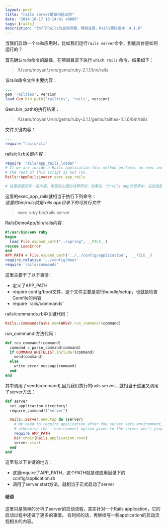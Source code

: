 ```yaml
---
layout: post
title: "rails server是如何启动的"
date: "2014-10-17 10:14:41 +0800"
tags: [rails]
description: "分析了Rails的启动流程，特别注意，Rails源码版本：4.1.6"
---
```


当我们启动一个rails应用时，比如我们运行`rails server`命令，到底后台是如何运行的？

首先确认rails命令的路径，在项目目录下执行 `which rails` 命令，结果如下：

> /Users/moyan/.rvm/gems/ruby-2.1.1/bin/rails


该rails命令文件主要内容：

```ruby
...
gem 'railties', version
load Gem.bin_path('railties', 'rails', version)
```

Gem.bin_path的执行结果：
> /Users/moyan/.rvm/gems/ruby-2.1.1/gems/railties-4.1.6/bin/rails

文件关键内容：

```ruby
...
require "rails/cli"
```

rails/cli.rb关键内容：

```ruby
require 'rails/app_rails_loader'
# If we are inside a Rails application this method performs an exec and thus
# the rest of this script is not run.
Rails::AppRailsLoader.exec_app_rails

# 这里后面还有一些内容，但是如上面的注释所说，如果在一个rails app的目录中，这些后面的脚本就不会被执行了。
```

这里的exec_app_rails就相当于执行下列命令：  
_这里的bin/rails就是rails app目录下的可执行文件_

> exec ruby bin/rails server

RailsDemoApp/bin/rails内容：

```ruby
#!/usr/bin/env ruby
begin
  load File.expand_path("../spring", __FILE__)
rescue LoadError
end
APP_PATH = File.expand_path('../../config/application',  __FILE__)
require_relative '../config/boot'
require 'rails/commands'
```

这里主要干了以下事情：

* 定义了APP_PATH
* require config/boot文件，这个文件主要是进行bundle/setup，也就是检查Gemfile的内容
* require 'rails/commands'

rails/commands.rb中关键代码：

```ruby
Rails::CommandsTasks.new(ARGV).run_command!(command)
```

run_command!方法代码：

```ruby
def run_command!(command)
  command = parse_command(command)
  if COMMAND_WHITELIST.include?(command)
    send(command)
  else
    write_error_message(command)
  end
end
```

其中调用了send(command),因为我们执行的rails server，就相当于这里又调用了server方法：

```ruby
def server
  set_application_directory!
  require_command!("server")

  Rails::Server.new.tap do |server|
    # We need to require application after the server sets environment,
    # otherwise the --environment option given to the server won't propagate.
    require APP_PATH
    Dir.chdir(Rails.application.root)
    server.start
  end
end
```

这里有以下关键的地方：

* 这里require了APP_PATH，这个PATH就是该应用目录下的config/application.rb
* 调用了server.start方法，就相当于正式启动了server

#### 结语

这里只是简单的分析了server的启动流程，其实针对一个Rails application，它的启动过程中还做了更多的事情。
有时间的话，再继续写一些application的启动流程相关的内容。
